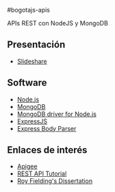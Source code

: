 #bogotajs-apis

APIs REST con NodeJS y MongoDB

## Presentación
- [Slideshare](http://www.slideshare.net/JorgeZaccaro/rest-apis-con-nodejs-y-mongodb)  

## Software
- [Node.js](http://nodejs.org/download/)  
- [MongoDB](http://www.mongodb.org/downloads)  
- [MongoDB driver for Node.js](https://www.npmjs.org/package/mongodb)  
- [ExpressJS](http://expressjs.com/)  
- [Express Body Parser](https://www.npmjs.org/package/body-parser)  

## Enlaces de interés
- [Apigee](http://apigee.com/)  
- [REST API Tutorial](http://www.restapitutorial.com/)  
- [Roy Fielding's Dissertation](http://www.ics.uci.edu/~fielding/pubs/dissertation/top.htm)  

